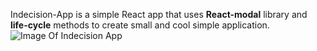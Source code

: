 Indecision-App is a simple React app that uses **React-modal** library and **life-cycle** methods to create small and cool simple  application.
![Image Of Indecision App](http://www.khashayarweb.ir/main-img/indecisionapp.png)
